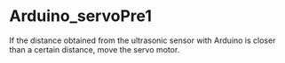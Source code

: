 # Arduino_servoPre1
If the distance obtained from the ultrasonic sensor with Arduino is closer than a certain distance, move the servo motor.
